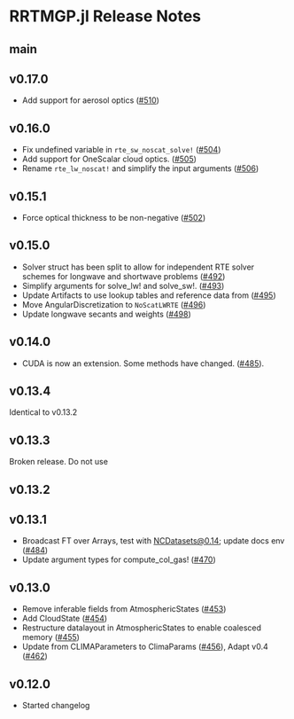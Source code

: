 RRTMGP.jl Release Notes
========================

main
------

v0.17.0
-----
- Add support for aerosol optics ([#510](https://github.com/CliMA/RRTMGP.jl/pull/510))

v0.16.0
------
- Fix undefined variable in `rte_sw_noscat_solve!` ([#504](https://github.com/CliMA/RRTMGP.jl/pull/504))
- Add support for OneScalar cloud optics. ([#505](https://github.com/CliMA/RRTMGP.jl/pull/505))
- Rename `rte_lw_noscat!` and simplify the input arguments ([#506](https://github.com/CliMA/RRTMGP.jl/pull/506))

v0.15.1
------
- Force optical thickness to be non-negative ([#502](https://github.com/CliMA/RRTMGP.jl/pull/502))

v0.15.0
------
- Solver struct has been split to allow for independent RTE solver schemes for longwave and shortwave problems ([#492](https://github.com/CliMA/RRTMGP.jl/pull/492))
- Simplify arguments for solve_lw! and solve_sw!. ([#493](https://github.com/CliMA/RRTMGP.jl/pull/493))
- Update Artifacts to use lookup tables and reference data from ([#495](https://github.com/CliMA/RRTMGP.jl/pull/495))
- Move AngularDiscretization to `NoScatLWRTE` ([#496](https://github.com/CliMA/RRTMGP.jl/pull/496))
- Update longwave secants and weights ([#498](https://github.com/CliMA/RRTMGP.jl/pull/498))

v0.14.0
------

- CUDA is now an extension. Some methods have changed.
  ([#485](https://github.com/CliMA/RRTMGP.jl/pull/485)).

v0.13.4
------

Identical to v0.13.2

v0.13.3
------

Broken release. Do not use

v0.13.2
------

v0.13.1
------
- Broadcast FT over Arrays, test with NCDatasets@0.14; update docs env ([#484](https://github.com/CliMA/RRTMGP.jl/pull/484))
- Update argument types for compute_col_gas! ([#470](https://github.com/CliMA/RRTMGP.jl/pull/470))

v0.13.0
------
- Remove inferable fields from AtmosphericStates ([#453](https://github.com/CliMA/RRTMGP.jl/pull/453))
- Add CloudState ([#454](https://github.com/CliMA/RRTMGP.jl/pull/454))
- Restructure datalayout in AtmosphericStates to enable coalesced memory ([#455](https://github.com/CliMA/RRTMGP.jl/pull/455))
- Update from CLIMAParameters to ClimaParams ([#456](https://github.com/CliMA/RRTMGP.jl/pull/456)), Adapt v0.4 ([#462](https://github.com/CliMA/RRTMGP.jl/pull/462))

v0.12.0
------
- Started changelog
